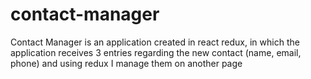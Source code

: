 # contact-manager
Contact Manager is an application created in react redux, in which the application receives 3 entries regarding the new contact (name, email, phone) and using redux I manage them on another page
